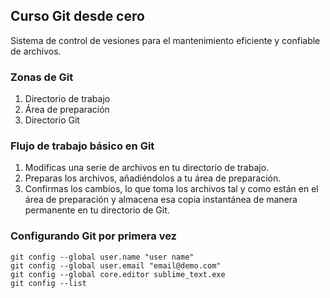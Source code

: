 ## Curso Git desde cero
Sistema de control de vesiones para el mantenimiento eficiente y confiable de archivos.

### Zonas de Git
1. Directorio de trabajo
2. Área de preparación
3. Directorio Git


### Flujo de trabajo básico en Git
1. Modificas una serie de archivos en tu directorio de trabajo.
2. Preparas los archivos, añadiéndolos a tu área de preparación.
3. Confirmas los cambios, lo que toma los archivos tal y como están en el área de preparación y almacena esa copia instantánea de manera permanente en tu directorio de Git.

### Configurando Git por primera vez
```
git config --global user.name "user name"
git config --global user.email "email@demo.com"
git config --global core.editor sublime_text.exe
git config --list
```